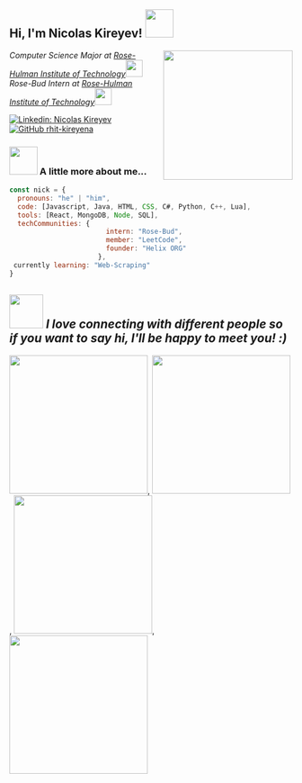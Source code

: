 <h2> Hi, I'm Nicolas Kireyev! <img src="https://media.giphy.com/media/i00Ho1s3v7BVQ5qBLp/giphy.gif" width="50"></h2>
<img align='right' src="https://media.giphy.com/media/9RVTRS13tLFfpf37JE/giphy.gif" width="230">
<p><em>Computer Science Major at <a href="https://www.rose-hulman.edu">Rose-Hulman Institute of Technology</a><img src="https://media.giphy.com/media/QEOWCJQiKib42Ni5jm/giphy.gif" width="30"></br>Rose-Bud Intern at <a href="https://www.rose-hulman.edu">Rose-Hulman Institute of Technology</a><img src="https://media.giphy.com/media/j5pY927wcV6Kiz44Na/giphy.gif" width="30"> 
</em></p>

[![Linkedin: Nicolas Kireyev](https://img.shields.io/badge/-thaianebraga-blue?style=flat-square&logo=Linkedin&logoColor=white&link=https://www.linkedin.com/in/nicolas-kireyev/)](https://www.linkedin.com/in/nicolas-kireyev/)
[![GitHub rhit-kireyena](https://img.shields.io/github/followers/rhit-kireyena?label=follow&style=social)](https://github.com/Thaiane)


### <img src="https://media.giphy.com/media/Oj25fisQ3zhukVWY96/giphy.gif" width="50"> A little more about me...  

```javascript
const nick = {
  pronouns: "he" | "him",
  code: [Javascript, Java, HTML, CSS, C#, Python, C++, Lua],
  tools: [React, MongoDB, Node, SQL],
  techCommunities: {
                        intern: "Rose-Bud",
                        member: "LeetCode",
                        founder: "Helix ORG"
                      },
 currently learning: "Web-Scraping"
}
```
<img src="https://media.giphy.com/media/SvGVJ6CesBIW4UyE6z/giphy.gif" width="60"> <em><b>I love connecting with different people</b> so if you want to say hi, <b> I'll be happy to meet you!</b> :)</em>
---
<img src="https://i.giphy.com/media/v1.Y2lkPTc5MGI3NjExZDNjMmpwcXIzMXgzc3R4ZmlkM3JvMmNmZTg5eDVvYmxoZmszczg5ZiZlcD12MV9pbnRlcm5hbF9naWZfYnlfaWQmY3Q9Zw/1iVGW9MVmFf9L75WbD/giphy-downsized-large.gif" width="246">, <img src="https://i.giphy.com/media/v1.Y2lkPTc5MGI3NjExZDNjMmpwcXIzMXgzc3R4ZmlkM3JvMmNmZTg5eDVvYmxoZmszczg5ZiZlcD12MV9pbnRlcm5hbF9naWZfYnlfaWQmY3Q9Zw/1iVGW9MVmFf9L75WbD/giphy-downsized-large.gif" width="246">
, <img src="https://i.giphy.com/media/v1.Y2lkPTc5MGI3NjExZDNjMmpwcXIzMXgzc3R4ZmlkM3JvMmNmZTg5eDVvYmxoZmszczg5ZiZlcD12MV9pbnRlcm5hbF9naWZfYnlfaWQmY3Q9Zw/1iVGW9MVmFf9L75WbD/giphy-downsized-large.gif" width="246">, <img src="https://i.giphy.com/media/v1.Y2lkPTc5MGI3NjExZDNjMmpwcXIzMXgzc3R4ZmlkM3JvMmNmZTg5eDVvYmxoZmszczg5ZiZlcD12MV9pbnRlcm5hbF9naWZfYnlfaWQmY3Q9Zw/1iVGW9MVmFf9L75WbD/giphy-downsized-large.gif" width="246">


